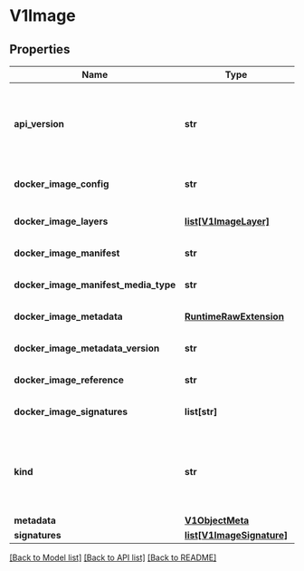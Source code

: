 # V1Image

## Properties
Name | Type | Description | Notes
------------ | ------------- | ------------- | -------------
**api_version** | **str** | APIVersion defines the versioned schema of this representation of an object. Servers should convert recognized schemas to the latest internal value, and may reject unrecognized values. More info: http://releases.k8s.io/HEAD/docs/devel/api-conventions.md#resources | [optional] 
**docker_image_config** | **str** | DockerImageConfig is a JSON blob that the runtime uses to set up the container. This is a part of manifest schema v2. | [optional] 
**docker_image_layers** | [**list[V1ImageLayer]**](V1ImageLayer.md) | DockerImageLayers represents the layers in the image. May not be set if the image does not define that data. | 
**docker_image_manifest** | **str** | DockerImageManifest is the raw JSON of the manifest | [optional] 
**docker_image_manifest_media_type** | **str** | DockerImageManifestMediaType specifies the mediaType of manifest. This is a part of manifest schema v2. | [optional] 
**docker_image_metadata** | [**RuntimeRawExtension**](RuntimeRawExtension.md) | DockerImageMetadata contains metadata about this image | [optional] 
**docker_image_metadata_version** | **str** | DockerImageMetadataVersion conveys the version of the object, which if empty defaults to \&quot;1.0\&quot; | [optional] 
**docker_image_reference** | **str** | DockerImageReference is the string that can be used to pull this image. | [optional] 
**docker_image_signatures** | **list[str]** | DockerImageSignatures provides the signatures as opaque blobs. This is a part of manifest schema v1. | [optional] 
**kind** | **str** | Kind is a string value representing the REST resource this object represents. Servers may infer this from the endpoint the openshift.client submits requests to. Cannot be updated. In CamelCase. More info: http://releases.k8s.io/HEAD/docs/devel/api-conventions.md#types-kinds | [optional] 
**metadata** | [**V1ObjectMeta**](V1ObjectMeta.md) | Standard object&#39;s metadata. | [optional] 
**signatures** | [**list[V1ImageSignature]**](V1ImageSignature.md) | Signatures holds all signatures of the image. | [optional] 

[[Back to Model list]](../README.md#documentation-for-models) [[Back to API list]](../README.md#documentation-for-api-endpoints) [[Back to README]](../README.md)



